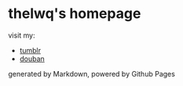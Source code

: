 # thelwq's homepage #

visit my:

- [tumblr](http://tumblr.liuweiqiang.me/)
- [douban](https://www.douban.com/people/liriban/)

generated by Markdown, powered by Github Pages
